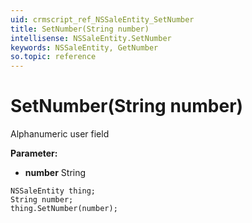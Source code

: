 ```yaml
---
uid: crmscript_ref_NSSaleEntity_SetNumber
title: SetNumber(String number)
intellisense: NSSaleEntity.SetNumber
keywords: NSSaleEntity, GetNumber
so.topic: reference
---
```


# SetNumber(String number)

Alphanumeric user field

**Parameter:** 
* **number** String

```crmscript
NSSaleEntity thing;
String number;
thing.SetNumber(number);
```


